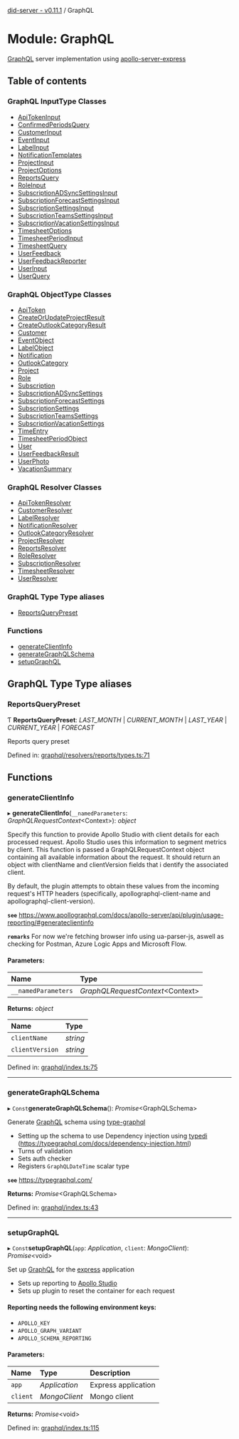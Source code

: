 [did-server - v0.11.1](../README.md) / GraphQL

# Module: GraphQL

[GraphQL](https://graphql.org/) server implementation using
[apollo-server-express](https://www.npmjs.com/package/apollo-server-express)

## Table of contents

### GraphQL InputType Classes

- [ApiTokenInput](../classes/graphql.apitokeninput.md)
- [ConfirmedPeriodsQuery](../classes/graphql.confirmedperiodsquery.md)
- [CustomerInput](../classes/graphql.customerinput.md)
- [EventInput](../classes/graphql.eventinput.md)
- [LabelInput](../classes/graphql.labelinput.md)
- [NotificationTemplates](../classes/graphql.notificationtemplates.md)
- [ProjectInput](../classes/graphql.projectinput.md)
- [ProjectOptions](../classes/graphql.projectoptions.md)
- [ReportsQuery](../classes/graphql.reportsquery.md)
- [RoleInput](../classes/graphql.roleinput.md)
- [SubscriptionADSyncSettingsInput](../classes/graphql.subscriptionadsyncsettingsinput.md)
- [SubscriptionForecastSettingsInput](../classes/graphql.subscriptionforecastsettingsinput.md)
- [SubscriptionSettingsInput](../classes/graphql.subscriptionsettingsinput.md)
- [SubscriptionTeamsSettingsInput](../classes/graphql.subscriptionteamssettingsinput.md)
- [SubscriptionVacationSettingsInput](../classes/graphql.subscriptionvacationsettingsinput.md)
- [TimesheetOptions](../classes/graphql.timesheetoptions.md)
- [TimesheetPeriodInput](../classes/graphql.timesheetperiodinput.md)
- [TimesheetQuery](../classes/graphql.timesheetquery.md)
- [UserFeedback](../classes/graphql.userfeedback.md)
- [UserFeedbackReporter](../classes/graphql.userfeedbackreporter.md)
- [UserInput](../classes/graphql.userinput.md)
- [UserQuery](../classes/graphql.userquery.md)

### GraphQL ObjectType Classes

- [ApiToken](../classes/graphql.apitoken.md)
- [CreateOrUpdateProjectResult](../classes/graphql.createorupdateprojectresult.md)
- [CreateOutlookCategoryResult](../classes/graphql.createoutlookcategoryresult.md)
- [Customer](../classes/graphql.customer.md)
- [EventObject](../classes/graphql.eventobject.md)
- [LabelObject](../classes/graphql.labelobject.md)
- [Notification](../classes/graphql.notification.md)
- [OutlookCategory](../classes/graphql.outlookcategory.md)
- [Project](../classes/graphql.project.md)
- [Role](../classes/graphql.role.md)
- [Subscription](../classes/graphql.subscription.md)
- [SubscriptionADSyncSettings](../classes/graphql.subscriptionadsyncsettings.md)
- [SubscriptionForecastSettings](../classes/graphql.subscriptionforecastsettings.md)
- [SubscriptionSettings](../classes/graphql.subscriptionsettings.md)
- [SubscriptionTeamsSettings](../classes/graphql.subscriptionteamssettings.md)
- [SubscriptionVacationSettings](../classes/graphql.subscriptionvacationsettings.md)
- [TimeEntry](../classes/graphql.timeentry.md)
- [TimesheetPeriodObject](../classes/graphql.timesheetperiodobject.md)
- [User](../classes/graphql.user.md)
- [UserFeedbackResult](../classes/graphql.userfeedbackresult.md)
- [UserPhoto](../classes/graphql.userphoto.md)
- [VacationSummary](../classes/graphql.vacationsummary.md)

### GraphQL Resolver Classes

- [ApiTokenResolver](../classes/graphql.apitokenresolver.md)
- [CustomerResolver](../classes/graphql.customerresolver.md)
- [LabelResolver](../classes/graphql.labelresolver.md)
- [NotificationResolver](../classes/graphql.notificationresolver.md)
- [OutlookCategoryResolver](../classes/graphql.outlookcategoryresolver.md)
- [ProjectResolver](../classes/graphql.projectresolver.md)
- [ReportsResolver](../classes/graphql.reportsresolver.md)
- [RoleResolver](../classes/graphql.roleresolver.md)
- [SubscriptionResolver](../classes/graphql.subscriptionresolver.md)
- [TimesheetResolver](../classes/graphql.timesheetresolver.md)
- [UserResolver](../classes/graphql.userresolver.md)

### GraphQL Type Type aliases

- [ReportsQueryPreset](graphql.md#reportsquerypreset)

### Functions

- [generateClientInfo](graphql.md#generateclientinfo)
- [generateGraphQLSchema](graphql.md#generategraphqlschema)
- [setupGraphQL](graphql.md#setupgraphql)

## GraphQL Type Type aliases

### ReportsQueryPreset

Ƭ **ReportsQueryPreset**: *LAST_MONTH* \| *CURRENT_MONTH* \| *LAST_YEAR* \| *CURRENT_YEAR* \| *FORECAST*

Reports query preset

Defined in: [graphql/resolvers/reports/types.ts:71](https://github.com/Puzzlepart/did/blob/dev/server/graphql/resolvers/reports/types.ts#L71)

## Functions

### generateClientInfo

▸ **generateClientInfo**(`__namedParameters`: *GraphQLRequestContext*<Context\>): *object*

Specify this function to provide Apollo Studio with client details
for each processed request. Apollo Studio uses this information to
segment metrics by client. This function is passed a GraphQLRequestContext
object containing all available information about the request. It should
return an object with clientName and clientVersion fields that i
dentify the associated client.

By default, the plugin attempts to obtain these values from the incoming
request's HTTP headers (specifically, apollographql-client-name and apollographql-client-version).

**`see`** https://www.apollographql.com/docs/apollo-server/api/plugin/usage-reporting/#generateclientinfo

**`remarks`** For now we're fetching browser info using ua-parser-js, aswell as checking
for Postman, Azure Logic Apps and Microsoft Flow.

#### Parameters:

Name | Type |
:------ | :------ |
`__namedParameters` | *GraphQLRequestContext*<Context\> |

**Returns:** *object*

Name | Type |
:------ | :------ |
`clientName` | *string* |
`clientVersion` | *string* |

Defined in: [graphql/index.ts:75](https://github.com/Puzzlepart/did/blob/dev/server/graphql/index.ts#L75)

___

### generateGraphQLSchema

▸ `Const`**generateGraphQLSchema**(): *Promise*<GraphQLSchema\>

Generate [GraphQL](https://graphql.org/) schema using
[type-graphql](https://www.npmjs.com/package/type-graphql)

* Setting up the schema to use Dependency injection using
 [typedi](https://www.npmjs.com/package/typedi) (https://typegraphql.com/docs/dependency-injection.html)
* Turns of validation
* Sets auth checker
* Registers `GraphQLDateTime` scalar type

**`see`** https://typegraphql.com/

**Returns:** *Promise*<GraphQLSchema\>

Defined in: [graphql/index.ts:43](https://github.com/Puzzlepart/did/blob/dev/server/graphql/index.ts#L43)

___

### setupGraphQL

▸ `Const`**setupGraphQL**(`app`: *Application*, `client`: *MongoClient*): *Promise*<void\>

Set up [GraphQL](https://graphql.org/) for the [express](https://www.npmjs.com/package/express)
application

* Sets up reporting to [Apollo Studio](https://studio.apollographql.com/org/puzzlepart/graphs)
* Sets up plugin to reset the container for each request

#### Reporting needs the following environment keys: ####

* `APOLLO_KEY`
* `APOLLO_GRAPH_VARIANT`
* `APOLLO_SCHEMA_REPORTING`

#### Parameters:

Name | Type | Description |
:------ | :------ | :------ |
`app` | *Application* | Express application   |
`client` | *MongoClient* | Mongo client    |

**Returns:** *Promise*<void\>

Defined in: [graphql/index.ts:115](https://github.com/Puzzlepart/did/blob/dev/server/graphql/index.ts#L115)
